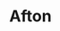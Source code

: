 ---
title: "Afton"
hashtag: afton
borders:
  - Saint Croix River
subdivision-of:
  - Washington County
tags:
  - City
  - Washington County
  - Minnesota
---